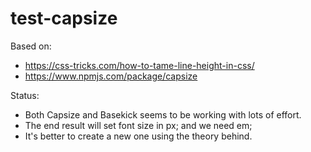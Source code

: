 # test-capsize

Based on:

- https://css-tricks.com/how-to-tame-line-height-in-css/
- https://www.npmjs.com/package/capsize

Status:

- Both Capsize and Basekick seems to be working with lots of effort.
- The end result will set font size in px; and we need em;
- It's better to create a new one using the theory behind.
